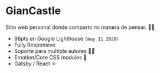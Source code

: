 # GianCastle

Sitio web personal donde comparto mi manera de pensar. 📖🤔

- 96pts en Google Lighthouse `(may 11 2020)`
- Fully Responsive
- Soporte para multiple autores 🤳🏽
- Emotion/Core CSS modules 🎨
- Gatsby / React ⚛️
